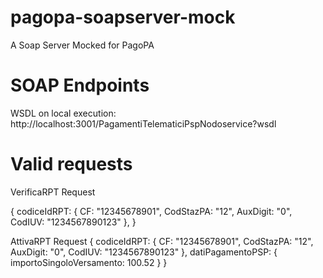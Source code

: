 # pagopa-soapserver-mock
A Soap Server Mocked for PagoPA

# SOAP Endpoints
WSDL on local execution:
http://localhost:3001/PagamentiTelematiciPspNodoservice?wsdl

# Valid requests
VerificaRPT Request

{ 
  codiceIdRPT: {
    CF: "12345678901",
    CodStazPA: "12",
    AuxDigit: "0",
    CodIUV: "1234567890123"
  },
}

AttivaRPT Request
{ 
  codiceIdRPT: {
    CF: "12345678901",
    CodStazPA: "12",
    AuxDigit: "0",
    CodIUV: "1234567890123"
  },
  datiPagamentoPSP: {
    importoSingoloVersamento: 100.52
  }
}